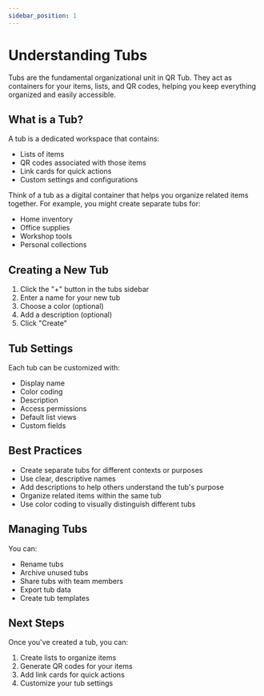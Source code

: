 ```yaml
---
sidebar_position: 1
---
```


# Understanding Tubs

Tubs are the fundamental organizational unit in QR Tub. They act as containers for your items, lists, and QR codes, helping you keep everything organized and easily accessible.

## What is a Tub?

A tub is a dedicated workspace that contains:
- Lists of items
- QR codes associated with those items
- Link cards for quick actions
- Custom settings and configurations

Think of a tub as a digital container that helps you organize related items together. For example, you might create separate tubs for:
- Home inventory
- Office supplies
- Workshop tools
- Personal collections

## Creating a New Tub

1. Click the "+" button in the tubs sidebar
2. Enter a name for your new tub
3. Choose a color (optional)
4. Add a description (optional)
5. Click "Create"

## Tub Settings

Each tub can be customized with:
- Display name
- Color coding
- Description
- Access permissions
- Default list views
- Custom fields

## Best Practices

- Create separate tubs for different contexts or purposes
- Use clear, descriptive names
- Add descriptions to help others understand the tub's purpose
- Organize related items within the same tub
- Use color coding to visually distinguish different tubs

## Managing Tubs

You can:
- Rename tubs
- Archive unused tubs
- Share tubs with team members
- Export tub data
- Create tub templates

## Next Steps

Once you've created a tub, you can:
1. Create lists to organize items
2. Generate QR codes for your items
3. Add link cards for quick actions
4. Customize your tub settings 